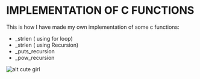 # IMPLEMENTATION OF C FUNCTIONS

This is how I have made my own implementation of some c functions:

- _strlen ( using for loop)
- _strlen ( using Recursion)
- _puts_recursion
- _pow_recursion

![alt cute girl](http://picsum.photos/200/200)
